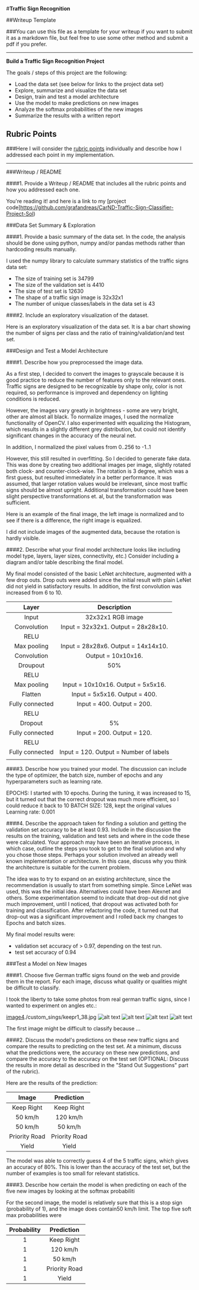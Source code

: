 #**Traffic Sign Recognition** 

##Writeup Template

###You can use this file as a template for your writeup if you want to submit it as a markdown file, but feel free to use some other method and submit a pdf if you prefer.

---

**Build a Traffic Sign Recognition Project**

The goals / steps of this project are the following:
* Load the data set (see below for links to the project data set)
* Explore, summarize and visualize the data set
* Design, train and test a model architecture
* Use the model to make predictions on new images
* Analyze the softmax probabilities of the new images
* Summarize the results with a written report


[//]: # (Image References)

[image1]: ./examples/visualization.jpg "Visualization"
[image2]: ./examples/grayscale.jpg "Grayscaling"
[image3]: ./examples/random_noise.jpg "Random Noise"
[image4]: ./examples/placeholder.png "Traffic Sign 1"
[image5]: ./examples/placeholder.png "Traffic Sign 2"
[image6]: ./examples/placeholder.png "Traffic Sign 3"
[image7]: ./examples/placeholder.png "Traffic Sign 4"
[image8]: ./examples/placeholder.png "Traffic Sign 5"

## Rubric Points
###Here I will consider the [rubric points](https://review.udacity.com/#!/rubrics/481/view) individually and describe how I addressed each point in my implementation.  

---
###Writeup / README

####1. Provide a Writeup / README that includes all the rubric points and how you addressed each one. 

You're reading it! and here is a link to my [project code]https://github.com/grafandreas/CarND-Traffic-Sign-Classifier-Project-Sol)

###Data Set Summary & Exploration

####1. Provide a basic summary of the data set. In the code, the analysis should be done using python, numpy and/or pandas methods rather than hardcoding results manually.

I used the numpy library to calculate summary statistics of the traffic
signs data set:

* The size of training set is 34799
* The size of the validation set is 4410
* The size of test set is 12630
* The shape of a traffic sign image is 32x32x1
* The number of unique classes/labels in the data set is 43

####2. Include an exploratory visualization of the dataset.

Here is an exploratory visualization of the data set. It is a bar chart showing the number of signs per class and
the ratio of training/validation/and test set.

[image1]: writeup/statistics.png "x"

###Design and Test a Model Architecture

####1. Describe how you preprocessed the image data.

As a first step, I decided to convert the images to grayscale because it is good practice to reduce the number
of features only to the relevant ones. Traffic signs are designed to be recognizable by shape only, color is not
required, so performance is improved and dependency on lighting conditions is reduced.

However, the images vary greatly in brightness - some are very bright, other are almost all black. To normalize images,
I used the normalize functionality of OpenCV. I also experimented with equalizing the Histogram, which results in 
a slightly different grey distribution, but could not identify significant changes in the accuracy of the neural net.

In addition, I normalized the pixel values from 0..256 to -1..1

However, this still resulted in overfitting. So I decided to generate fake data. This was done by creating two additional images per image,
slightly rotated both clock- and counter-clock-wise. The rotation is 3 degree, which was a first guess, but resulted immediately in a better performance. It was assumed, that larger rotation values would be irrelevant, since most traffic signs should be almost upright. Additional transformation could have been slight perspective transformations et. al, but the transformation was sufficient.


Here is an example of the final image, the left image is normalized and to see if there is a difference, the right image is equalized.

[image2]: ./writeup/normalize_and_equalize.png "y"

I did not include images of the augmented data, because the rotation is hardly visible.



####2. Describe what your final model architecture looks like including model type, layers, layer sizes, connectivity, etc.) Consider including a diagram and/or table describing the final model.

My final model consisted of the basic LeNet architecture, augmented with a few drop outs. Drop outs were added since the initial result with plain LeNet did not yield in satisfactory results. In addition, the first convolution was increased from 6 to 10.


| Layer         		|     Description	        					| 
|:---------------------:|:---------------------------------------------:| 
| Input         		| 32x32x1 RGB image   							| 
| Convolution       	| Input = 32x32x1. Output = 28x28x10. 	        |
| RELU					|												|
| Max pooling	      	| Input = 28x28x6. Output = 14x14x10.			|
| Convolution  		    | Output = 10x10x16.     						|
| Droupout				| 50%											|
| RELU					|												|
| Max pooling	      	| Input = 10x10x16. Output = 5x5x16.			|
| Flatten				| Input = 5x5x16. Output = 400. 				|
| Fully connected		| Input = 400. Output = 200.        									|
| RELU					|												|
| Dropout				| 5%       								|
| Fully connected		|   Input = 200. Output = 120.     									|
| RELU					|												|
| Fully connected		|  Input = 120. Output = Number of labels   									|
|						|												|
 


####3. Describe how you trained your model. The discussion can include the type of optimizer, the batch size, number of epochs and any hyperparameters such as learning rate.

EPOCHS: I started with 10 epochs. During the tuning, it was increased to 15, but it turned out that the correct dropout was much more efficient, so I could reduce it back to 10
BATCH SIZE: 128, kept the original values
Learning rate: 0.001

####4. Describe the approach taken for finding a solution and getting the validation set accuracy to be at least 0.93. Include in the discussion the results on the training, validation and test sets and where in the code these were calculated. Your approach may have been an iterative process, in which case, outline the steps you took to get to the final solution and why you chose those steps. Perhaps your solution involved an already well known implementation or architecture. In this case, discuss why you think the architecture is suitable for the current problem.

The idea was to try to expand on an existing architecture, since the recommendation is usually to start from something simple. Since LeNet was used, this was the initial idea. Alternatives could have been Alexnet and others.  Some experimentation seemd to indicate that drop-out did not give much improvement, until I noticed, that dropout was activated both for training and classification. After refactoring the code, it turned out that drop-out was a significant improvement and I rolled back my changes to Epochs and batch sizes.

My final model results were:
* validation set accuracy of > 0.97, depending on the test run.
* test set accuracy of 0.94


 

###Test a Model on New Images

####1. Choose five German traffic signs found on the web and provide them in the report. For each image, discuss what quality or qualities might be difficult to classify.

I took the liberty to take some photos from real german traffic signs, since I wanted to experiment on angles etc.:

[image4]./custom_sings/keepr1_38.jpg ![alt text][image5] ![alt text][image6] 
![alt text][image7] ![alt text][image8]

The first image might be difficult to classify because ...

####2. Discuss the model's predictions on these new traffic signs and compare the results to predicting on the test set. At a minimum, discuss what the predictions were, the accuracy on these new predictions, and compare the accuracy to the accuracy on the test set (OPTIONAL: Discuss the results in more detail as described in the "Stand Out Suggestions" part of the rubric).

Here are the results of the prediction:

| Image			        |     Prediction	        					| 
|:---------------------:|:---------------------------------------------:| 
| Keep Right     		|Keep Right 								| 
| 50 km/h    			| 120 km/h										|
| 50 km/h					| 50 km/h											|
| Priority Road   		| Priority Road				 				|
| Yield		| Yield      							|


The model was able to correctly guess 4 of the 5 traffic signs, which gives an accuracy of 80%. This is lower than the accuracy of the test set, but the number of examples is too small for relevant statistics.

####3. Describe how certain the model is when predicting on each of the five new images by looking at the softmax probabiliti

For the second  image, the model is relatively sure that this is a stop sign (probability of 1), and the image does contain50 km/h limit. The top five soft max probabilities were

| Probability			        |     Prediction	        					| 
|:---------------------:|:---------------------------------------------:| 
| 1    		|Keep Right 								| 
| 1    			| 120 km/h										|
| 1				| 50 km/h											|
| 1  		| Priority Road				 				|
| 1	| Yield      							|


